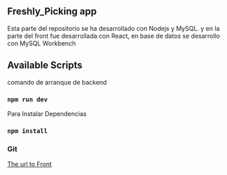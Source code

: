 ##  Freshly_Picking app

Esta parte del repositorio se ha desarrollado con Nodejs y MySQL. y en la parte del front fue desarrollada con React, en base de datos se desarrollo con MySQL Workbench 



## Available Scripts

comando de arranque de backend 

### `npm run dev`

Para Instalar Dependencias

### `npm install`

### Git

[The url to Front](https://github.com/LucasFeli/FrontendFresh)

